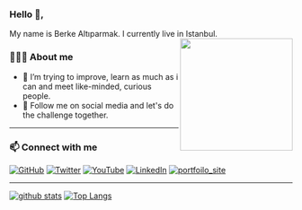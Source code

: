 ### Hello 👋,

My name is Berke Altıparmak. I currently live in Istanbul.  
<img align='right' src='https://images-wixmp-ed30a86b8c4ca887773594c2.wixmp.com/f/1cc5e3ff-37e5-4b9c-abf4-92304fafa4c9/deekqx1-20d6363f-185e-4f8d-a748-f5b3f3b8fdde.gif?token=eyJ0eXAiOiJKV1QiLCJhbGciOiJIUzI1NiJ9.eyJzdWIiOiJ1cm46YXBwOjdlMGQxODg5ODIyNjQzNzNhNWYwZDQxNWVhMGQyNmUwIiwiaXNzIjoidXJuOmFwcDo3ZTBkMTg4OTgyMjY0MzczYTVmMGQ0MTVlYTBkMjZlMCIsIm9iaiI6W1t7InBhdGgiOiJcL2ZcLzFjYzVlM2ZmLTM3ZTUtNGI5Yy1hYmY0LTkyMzA0ZmFmYTRjOVwvZGVla3F4MS0yMGQ2MzYzZi0xODVlLTRmOGQtYTc0OC1mNWIzZjNiOGZkZGUuZ2lmIn1dXSwiYXVkIjpbInVybjpzZXJ2aWNlOmZpbGUuZG93bmxvYWQiXX0.bQwR0OGahVNiMtiHhvn95SFiuAZKxapsWSr_AbMK_Oc' width='200'>
### 🦹🏼‍♂️ About me 
- 🎯  I’m trying to improve, learn as much as i can and meet like-minded, curious people.
- 🙌  Follow me on social media and let's do the challenge together.
<hr/>
<p align="center">
	<h3>📫 Connect with me</h3>
	<a href="https://github.com/balpa"><img src="https://img.shields.io/github/followers/balpa.svg?label=GitHub&style=social" alt="GitHub"></a>
	<a href="https://twitter.com/balpa"><img src="https://img.shields.io/twitter/follow/balpa?label=Twitter&style=social" alt="Twitter"></a>
  <a href="https://www.youtube.com/channel/UCsBqWQM6K4kjHD0qqtigu0Q"><img src="https://img.shields.io/youtube/channel/views/UCsBqWQM6K4kjHD0qqtigu0Q?style=social" alt="YouTube"></a>
	<a href="https://www.linkedin.com/in/berkealtiparmak"><img src="https://img.shields.io/badge/LinkedIn--_.svg?style=social&logo=linkedin%22%20alt=%22LinkedIn%22" alt="LinkedIn"></a>
	<a target="_blank" href="https://berkealtiparmakk.web.app/"><img src="https://img.shields.io/badge/-Porfolio-white" alt="portfoilo_site"></a>
</p> 
<hr/>

[![github stats](https://github-readme-stats.vercel.app/api?username=balpa&show_icons=true&theme=tokyonight)](https://github.com/balpa/github-readme-stats)
[![Top Langs](https://github-readme-stats.vercel.app/api/top-langs/?username=balpa&layout=compact&theme=tokyonight&langs_count=8)](https://github.com/balpa/github-readme-stats)

